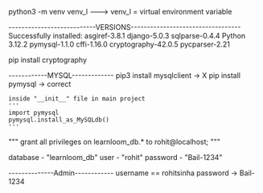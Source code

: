 
python3 -m venv venv_l
---> venv_l = virtual environment variable

---------------------------VERSIONS----------------------------------
Successfully installed: asgiref-3.8.1 django-5.0.3 sqlparse-0.4.4
                        Python 3.12.2
                        pymysql-1.1.0
                        cffi-1.16.0 cryptography-42.0.5 pycparser-2.21


pip install cryptography


------------MYSQL-------------
pip3 install mysqlclient -> X
pip install pymysql -> correct

    inside "__init__" file in main project 
    '''
    import pymysql
    pymysql.install_as_MySQLdb()
    '''

""" grant all privileges on learnloom_db.* to rohit@localhost; """

database - "learnloom_db"
user - "rohit"
password - "Bail-1234"

--------------Admin------------
username == rohitsinha
password -> Bail-1234

